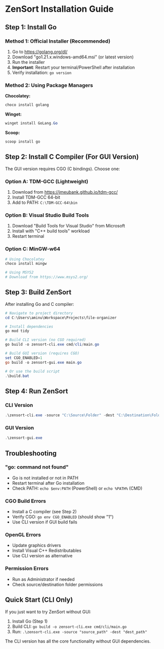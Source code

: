 # ZenSort Installation Guide

## Step 1: Install Go

### Method 1: Official Installer (Recommended)
1. Go to https://golang.org/dl/
2. Download "go1.21.x.windows-amd64.msi" (or latest version)
3. Run the installer
4. **Important**: Restart your terminal/PowerShell after installation
5. Verify installation: `go version`

### Method 2: Using Package Managers

**Chocolatey:**
```powershell
choco install golang
```

**Winget:**
```powershell
winget install GoLang.Go
```

**Scoop:**
```powershell
scoop install go
```

## Step 2: Install C Compiler (For GUI Version)

The GUI version requires CGO (C bindings). Choose one:

### Option A: TDM-GCC (Lightweight)
1. Download from https://jmeubank.github.io/tdm-gcc/
2. Install TDM-GCC 64-bit
3. Add to PATH: `C:\TDM-GCC-64\bin`

### Option B: Visual Studio Build Tools
1. Download "Build Tools for Visual Studio" from Microsoft
2. Install with "C++ build tools" workload
3. Restart terminal

### Option C: MinGW-w64
```powershell
# Using Chocolatey
choco install mingw

# Using MSYS2
# Download from https://www.msys2.org/
```

## Step 3: Build ZenSort

After installing Go and C compiler:

```powershell
# Navigate to project directory
cd C:\Users\aminu\Workspace\Projects\file-organizer

# Install dependencies
go mod tidy

# Build CLI version (no CGO required)
go build -o zensort-cli.exe cmd/cli/main.go

# Build GUI version (requires CGO)
set CGO_ENABLED=1
go build -o zensort-gui.exe main.go

# Or use the build script
.\build.bat
```

## Step 4: Run ZenSort

### CLI Version
```powershell
.\zensort-cli.exe -source "C:\Source\Folder" -dest "C:\Destination\Folder"
```

### GUI Version
```powershell
.\zensort-gui.exe
```

## Troubleshooting

### "go: command not found"
- Go is not installed or not in PATH
- Restart terminal after Go installation
- Check PATH: `echo $env:PATH` (PowerShell) or `echo %PATH%` (CMD)

### CGO Build Errors
- Install a C compiler (see Step 2)
- Verify CGO: `go env CGO_ENABLED` (should show "1")
- Use CLI version if GUI build fails

### OpenGL Errors
- Update graphics drivers
- Install Visual C++ Redistributables
- Use CLI version as alternative

### Permission Errors
- Run as Administrator if needed
- Check source/destination folder permissions

## Quick Start (CLI Only)

If you just want to try ZenSort without GUI:

1. Install Go (Step 1)
2. Build CLI: `go build -o zensort-cli.exe cmd/cli/main.go`
3. Run: `.\zensort-cli.exe -source "source_path" -dest "dest_path"`

The CLI version has all the core functionality without GUI dependencies.
